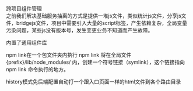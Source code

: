 跨项目组件管理   
之前我们解决基础服务抽离的方式是提供一堆js文件，类似统计js文件，分享js文件，bridgejs文件，项目中需要引入大量的script标签，产生依赖复杂，全局变量污染问题，某些js没有版本号，发生变更业务不知道而产生故障。


内置了通用组件库

npm link在一个包文件夹内执行 npm link 将在全局文件 {prefix}/lib/node_modules/<package> 内，创建一个符号链接（symlink），这个链接指向 npm link 命令执行的地方。  

history模式免后端配置自动打一个跟入口页面一样的html文件到各个路由目录
